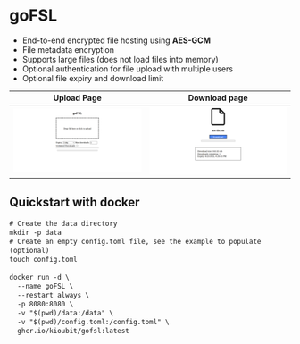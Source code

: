 # goFSL

- End-to-end encrypted file hosting using **AES-GCM**
- File metadata encryption
- Supports large files (does not load files into memory)
- Optional authentication for file upload with multiple users
- Optional file expiry and download limit

| Upload Page                 | Download page               |
|-----------------------------|-----------------------------|
| ![a](docs/screenshot-1.png) | ![b](docs/screenshot-2.png) |

## Quickstart with docker
```shell
# Create the data directory
mkdir -p data
# Create an empty config.toml file, see the example to populate (optional)
touch config.toml

docker run -d \
  --name goFSL \
  --restart always \
  -p 8080:8080 \
  -v "$(pwd)/data:/data" \
  -v "$(pwd)/config.toml:/config.toml" \
  ghcr.io/kioubit/gofsl:latest
```
